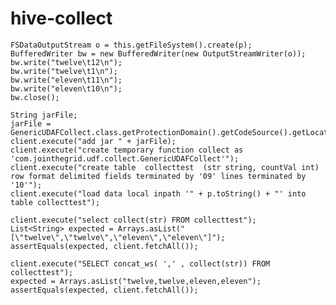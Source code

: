 hive-collect
=========
 
    FSDataOutputStream o = this.getFileSystem().create(p);
    BufferedWriter bw = new BufferedWriter(new OutputStreamWriter(o));
    bw.write("twelve\t12\n");
    bw.write("twelve\t1\n");
    bw.write("eleven\t11\n");
    bw.write("eleven\t10\n");
    bw.close();

    String jarFile;
    jarFile = GenericUDAFCollect.class.getProtectionDomain().getCodeSource().getLocation().getFile();
    client.execute("add jar " + jarFile);
    client.execute("create temporary function collect as 'com.jointhegrid.udf.collect.GenericUDAFCollect'");
    client.execute("create table  collecttest  (str string, countVal int) row format delimited fields terminated by '09' lines terminated by '10'");
    client.execute("load data local inpath '" + p.toString() + "' into table collecttest");

    client.execute("select collect(str) FROM collecttest");
    List<String> expected = Arrays.asList("[\"twelve\",\"twelve\",\"eleven\",\"eleven\"]");
    assertEquals(expected, client.fetchAll());

    client.execute("SELECT concat_ws( ',' , collect(str)) FROM collecttest");
    expected = Arrays.asList("twelve,twelve,eleven,eleven");
    assertEquals(expected, client.fetchAll());
